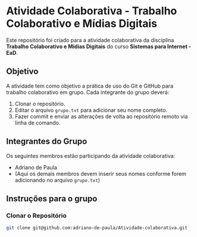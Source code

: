 # Atividade Colaborativa - Trabalho Colaborativo e Mídias Digitais

Este repositório foi criado para a atividade colaborativa da disciplina **Trabalho Colaborativo e Mídias Digitais** do curso **Sistemas para Internet - EaD**.

## Objetivo

A atividade tem como objetivo a prática de uso do Git e GitHub para trabalho colaborativo em grupo. Cada integrante do grupo deverá:

1. Clonar o repositório.
2. Editar o arquivo `grupo.txt` para adicionar seu nome completo.
3. Fazer commit e enviar as alterações de volta ao repositório remoto via linha de comando.

## Integrantes do Grupo

Os seguintes membros estão participando da atividade colaborativa:

- Adriano de Paula
- (Aqui os demais membros devem inserir seus nomes conforme forem adicionando no arquivo `grupo.txt`)

## Instruções para o grupo

### Clonar o Repositório

```bash
git clone git@github.com:adriano-de-paula/Atividade-colaborativa.git
